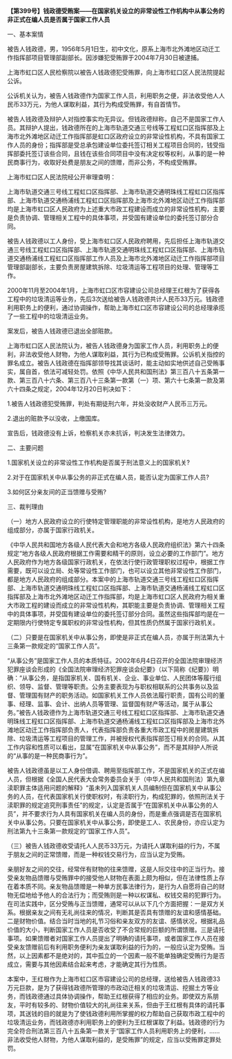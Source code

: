 **【第399号】钱政德受贿案——在国家机关设立的非常设性工作机构中从事公务的非正式在编人员是否属于国家工作人员**

一、基本案情

被告人钱政德，男，1956年5月1日生，初中文化，原系上海市北外滩地区动迁工作指挥部项目管理部副部长。因涉嫌犯受贿罪于2004年7月30日被逮捕。

上海市虹口区人民检察院以被告人钱政德犯受贿罪，向上海市虹口区人民法院提起公诉。

公诉机关认为，被告人钱政德作为国家工作人员，利用职务之便，非法收受他人人民币33万元，为他人谋取利益，其行为构成受贿罪，有自首情节。

被告人钱政德及辩护人对指控事实均无异议。但钱政德辩称，自己不是国家工作人员。其辩护人提出，钱政德所在的上海市轨道交通三号线等工程虹口区指挥部及上海市北外滩地区动迁工作指挥部是虹口区政府设立的非常设性机构，不具有国家工作人员的身份；指挥部是受总承包建设单位委托签订相关工程项目合同的，钱受指挥部委托签订该些合同，且钱在该些合同项目中没有决定权等权利，从事的是一种民商事行为，收取好处费是朋友之间的馈赠，而非公务，不构成受贿罪。

上海市虹口区人民法院经公开审理查明：

上海市轨道交通三号线工程虹口区指挥部、上海市轨道交通明珠线工程虹口区指挥部、上海市轨道交通杨浦线工程虹口区指挥部及上海市北外滩地区动迁工作指挥部均是上海市虹口区人民政府为上述重大市政工程建设而成立的非常设性机构，主要是负责协调、管理相关工程中的具体事项，并受国有建设单位的委托签订部分合同。

被告人钱政德以工人身份，受上海市虹口区人民政府聘用，先后担任上海市轨道交通三号线工程虹口区指挥部、上海市轨道交通明珠线工程虹口区指挥部、上海市轨道交通杨浦线工程虹口区指挥部工作人员及上海市北外滩地区动迁工作指挥部项目管理部副部长，主要负责房屋建筑拆除、垃圾清运等工程项目的处理、管理等工作。

2000年11月至2004年1月，上海市虹口区市容建设公司总经理王红根为了获得各工程中的垃圾清运等业务，先后3次送给被告人钱政德共计人民币33万元。钱政德利用职务上的便利，通过协调操作，帮助上海市虹口区市容建设公司的总经理承揽了一些工程中的垃圾清运业务。

案发后，被告人钱政德已退出全部赃款。

上海市虹口区人民法院认为，被告人钱政德身为国家工作人员，利用职务上的便利，非法收受他人财物，为他人谋取利益，其行为已构成受贿罪。公诉机关指控的罪名成立。被告人钱政德在指挥部领导找其谈话时，能主动如实地供述自己受贿事实，属自首，依法可减轻处罚。依照《中华人民共和国刑法》第三百八十五条第一款、第三百八十六条、第三百八十三条第一款第（一）项、第六十七条第一款及第六十四条之规定，2004年12月20日判决如下：

1.被告人钱政德犯受贿罪，判处有期徒刑六年，并处没收财产人民币三万元。

2.退出的赃款予以没收，上缴国库。

宣告后，钱政德没有上诉，检察机关亦未抗诉，判决发生法律效力。

二、主要问题

1.国家机关设立的非常设性工作机构是否属于刑法意义上的国家机关?

2.对于在国家机关中从事公务的非正式在编人员，能否认定为国家工作人员?

3.如何区分亲友间的正当馈赠与受贿?

三、裁判理由

（一）地方人民政府设立的行使特定管理职能的非常设性机构，是地方人民政府的组成部分，亦属于国家行政机关。

《中华人民共和国地方各级人民代表大会和地方各级人民政府组织法》第六十四条规定“地方各级人民政府根据工作需要和精干的原则，设立必要的工作部门”。地方人民政府作为地方各级国家行政机关，在依法行使行政管理职权过程中，根据工作需要，既可以设立局、处等常设性工作部门，也可以设立其他非常设性工作部门，都是地方人民政府的组成部分。本案中的上海市轨道交通三号线工程虹口区指挥部、上海市轨道交通明珠线工程虹口区指挥部、上海市轨道交通杨浦线工程虹口区指挥部及上海市北外滩地区动迁工作指挥部，均是上海市虹口区人民政府为相关重大市政工程的建设而成立的非常设性机构，其职能主要是负责协调、管理相关工程中的具体事项，并受国有建设单位的委托签订部分合同。虽然这些指挥部均是在一定期限内行使特定专属职权的非常设性机构，但其性质仍然属于国家行政机关。

（二）只要是在国家机关中从事公务，即使是非正式在编人员，亦属于刑法第九十三条第一款规定的“国家工作人员”。

“从事公务”是国家工作人员的本质特征。2002年6月4日召开的全国法院审理经济犯罪座谈会形成的《全国法院审理经济犯罪座谈会纪要》（以下简称《纪要》）明确：“从事公务，是指国家机关、国有机关、企业、事业单位、人民团体等履行组织、领导、监督、管理等职责。公务主要表现为与职权相联系的公共事务以及监督、管理国有财产的职务活动。如国家机关工作人员依法履行职责，国有公司的董事、经理、监事、会计、出纳人员等管理、监督国有财产等活动，属于从事公务。”被告人钱政德作为上海市轨道交通三号线工程虹口区指挥部、上海市轨道交通明珠线工程虹口区指挥部、上海市轨道交通杨浦线工程虹口区指挥部及上海市北外滩地区动迁工作指挥部负责人，代表指挥部负责各重大市政工程中的房屋建筑拆除、垃圾清运等工程项目的管理工作，并被授权代表指挥部签订相关的合同。从其工作内容和性质可以看出，显属“在国家机关中从事公务”，而不是其辩护人所说的“从事的是一种民商事行为”。

被告人钱政德虽是以工人身份借调、聘用至指挥部工作，不是国家机关的正式在编人员，但根据《全国人民代表大会常务委员会关于（中华人民共和国刑法）第九章渎职罪主体适用问题的解释》“虽未列入国家机关人员编制但在国家机关中从事公务的人员，在代表国家机关行使职权时，有渎职行为，构成犯罪的，依照刑法关于渎职罪的规定追究刑事责任”的规定，认定是否属于“在国家机关中从事公务的人员”，并不要求行为人具有国家机关在编人员的身份，而是重点强调是否在国家机关中从事公务。只要在国家机关中从事公务，即使是工人、农民身份，亦应认定为刑法第九十三条第一款规定的“国家工作人员”。

（三）被告人钱政德收受请托人人民币33万元，为请托人谋取利益的行为，不属于朋友之间的正常馈赠，而是一种权钱交易行为，应当认定为受贿。

亲朋好友之间的交往，经常伴有财物的往来馈赠，这是人际交往中的正当行为。接受亲友物品馈赠与受贿罪中的接受他人财物在表面上颇为相似，但在法律性质上存在着本质不同。亲友物品馈赠是一种单方民事法律行为，是行为人自愿将自己的财物无偿地给予他人的合法行为；而受贿则是一种以权谋私、权钱交易的犯罪行为。在司法实践中，区分受贿与正当馈赠，通常可以从以下几个方面把握：一是双方关系。根据亲友之间有无礼尚往来的情况，判断其是否具有馈赠的友谊和感情基础。二是财物价值。结合当时当地的礼节习俗和亲友双方的友谊、感情状况，根据礼品价值的大小，判断国家工作人员是否收受了不合常规的巨额的所谓馈赠。三是请托事项。如果馈赠者对国家工作人员提出了明确的请托事项，或者国家工作人员在接受亲友馈赠前后有利用职务便利为亲友谋取利益的行为的，一般应认定为受贿。当然，以上因素都不是绝对的，其中孤立的一个因素一般不能单独确定受贿行为是否成立，需要与其他因素结合起来考虑，才能确定其行为性质。

本案中，王红根作为上海市虹口区市容建设公司的总经理，送给被告人钱政德33万元巨款，是为了获得钱政德所管理的市政动迁相关的垃圾清运、挖掘土方等业务，而钱政德通过具体协调操作，帮助王红根获得了相应的业务。即使双方系朋友，平时有较多的、财物价值较大的礼尚往来关系，但由于王红根有具体的请托事项，其送钱的目的就是为了使钱政德利用所掌握的权力帮助自己获取市政工程中的垃圾清运业务，而钱政德亦利用职务上的便利为王红根谋取了利益。钱政德的行为完全符合刑法第三百八十五条第一款关于“国家工作人员利用职务上的便利，……非法收受他人财物，为他人谋取利益的，是受贿罪”的规定，应当以受贿罪定罪处罚。